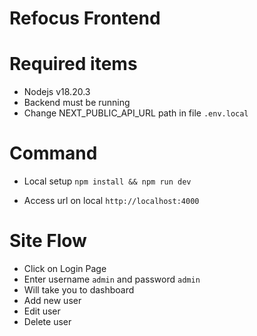 # Refocus Frontend

# Required items

- Nodejs v18.20.3
- Backend must be running
- Change NEXT_PUBLIC_API_URL path in file `.env.local`

# Command

- Local setup
`npm install && npm run dev`

- Access url on local `http://localhost:4000`

# Site Flow

- Click on Login Page
- Enter username `admin` and password `admin`
- Will take you to dashboard
- Add new user
- Edit user
- Delete user
